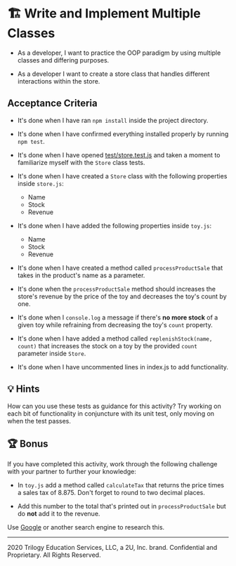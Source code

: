 # 🏗️ Write and Implement Multiple Classes

* As a developer, I want to practice the OOP paradigm by using multiple classes and differing purposes.

* As a developer I want to create a store class that handles different interactions within the store. 

## Acceptance Criteria

* It's done when I have ran `npm install` inside the project directory.

* It's done when I have confirmed everything installed properly by running `npm test`.

* It's done when I have opened [test/store.test.js](Unsolved/test/store.test.js) and taken a moment to familiarize myself with the `Store` class tests.

* It's done when I have created a `Store` class with the following properties inside `store.js`:
  * Name
  * Stock
  * Revenue
  
* It's done when I have added the following properties inside `toy.js`:
  * Name
  * Stock
  * Revenue

* It's done when I have created a method called `processProductSale` that takes in the product's name as a parameter.
  
* It's done when the `processProductSale` method should increases the store's revenue by the price of the toy and decreases the toy's count by one.

* It's done when I `console.log` a message if there's **no more stock** of a given toy while refraining from decreasing the toy's `count` property. 

* It's done when I have added a method called `replenishStock(name, count)` that increases the stock on a toy by the provided `count` parameter inside `Store`.

* It's done when I have uncommented lines in index.js to add functionality. 

## 💡 Hints

How can you use these tests as guidance for this activity? Try working on each bit of functionality in conjuncture with its unit test, only moving on when the test passes.

## 🏆 Bonus

If you have completed this activity, work through the following challenge with your partner to further your knowledge:

* In `toy.js` add a method called `calculateTax` that returns the price times a sales tax of 8.875. Don't forget to round to two decimal places.

* Add this number to the total that's printed out in `processProductSale` but do **not** add it to the revenue.

Use [Google](https://www.google.com) or another search engine to research this.

---
2020 Trilogy Education Services, LLC, a 2U, Inc. brand. Confidential and Proprietary. All Rights Reserved.